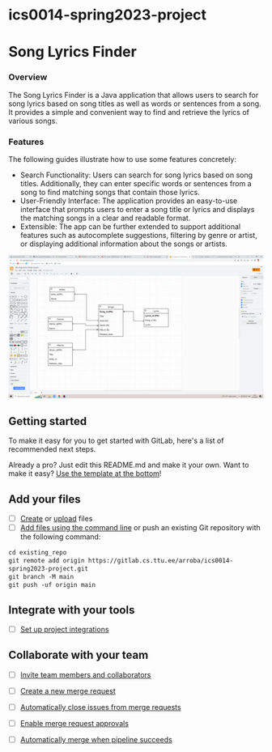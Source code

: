 # ics0014-spring2023-project

# Song Lyrics Finder

### Overview
The Song Lyrics Finder is a Java application that allows users to search for song lyrics based on song titles as well as words or sentences from a song. It provides a simple and convenient way to find and retrieve the lyrics of various songs.

### Features
The following guides illustrate how to use some features concretely:

* Search Functionality: Users can search for song lyrics based on song titles. Additionally, they can enter specific words or sentences from a song to find matching songs that contain those lyrics.
* User-Friendly Interface: The application provides an easy-to-use interface that prompts users to enter a song title or lyrics and displays the matching songs in a clear and readable format.
* Extensible: The app can be further extended to support additional features such as autocomplete suggestions, filtering by genre or artist, or displaying additional information about the songs or artists.

![image-1.png](./image-1.png)

## Getting started

To make it easy for you to get started with GitLab, here's a list of recommended next steps.

Already a pro? Just edit this README.md and make it your own. Want to make it easy? [Use the template at the bottom](#editing-this-readme)!

## Add your files

- [ ] [Create](https://docs.gitlab.com/ee/user/project/repository/web_editor.html#create-a-file) or [upload](https://docs.gitlab.com/ee/user/project/repository/web_editor.html#upload-a-file) files
- [ ] [Add files using the command line](https://docs.gitlab.com/ee/gitlab-basics/add-file.html#add-a-file-using-the-command-line) or push an existing Git repository with the following command:

```
cd existing_repo
git remote add origin https://gitlab.cs.ttu.ee/arroba/ics0014-spring2023-project.git
git branch -M main
git push -uf origin main
```

## Integrate with your tools

- [ ] [Set up project integrations](https://gitlab.cs.ttu.ee/arroba/ics0014-spring2023-project/-/settings/integrations)

## Collaborate with your team

- [ ] [Invite team members and collaborators](https://docs.gitlab.com/ee/user/project/members/)
- [ ] [Create a new merge request](https://docs.gitlab.com/ee/user/project/merge_requests/creating_merge_requests.html)
- [ ] [Automatically close issues from merge requests](https://docs.gitlab.com/ee/user/project/issues/managing_issues.html#closing-issues-automatically)
- [ ] [Enable merge request approvals](https://docs.gitlab.com/ee/user/project/merge_requests/approvals/)
- [ ] [Automatically merge when pipeline succeeds](https://docs.gitlab.com/ee/user/project/merge_requests/merge_when_pipeline_succeeds.html)


